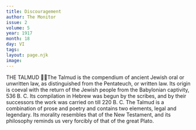 ```yaml
---
title: Discouragement
author: The Monitor
issue: 2
volume: 5
year: 1917
month: 18
day: VI
tags:
layout: page.njk
image:
---
```

THE TALMUD The Talmud is the compendium of ancient Jewish oral or unwritten law, as distinguished from the Pentateuch, or written law. Its origin is coeval with the return of the Jewish people from the Babylonian captivity, 536 B. C. Its compilation in Hebrew was begun by the scribes, and by their successors the work was carried on till 220 B. C. The Talmud is a combination of prose and poetry and contains two elements, legal and legendary. Its morality resembles that of the New Testament, and its philosophy reminds us very forcibly of that of the great Plato. 
